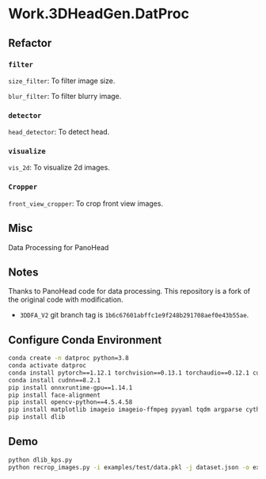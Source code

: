 # Work.3DHeadGen.DatProc
## Refactor

### `filter`

`size_filter`: To filter image size.

`blur_filter`: To filter blurry image.

### `detector`

`head_detector`: To detect head.

### `visualize`

`vis_2d`: To visualize 2d images.

### `Cropper`

`front_view_cropper`: To crop front view images.

## Misc

Data Processing for PanoHead

## Notes

Thanks to PanoHead code for data processing. This repository is a fork of the original code with modification.

- `3DDFA_V2` git branch tag is `1b6c67601abffc1e9f248b291708aef0e43b55ae`.

## Configure Conda Environment

```bash
conda create -n datproc python=3.8
conda activate datproc
conda install pytorch==1.12.1 torchvision==0.13.1 torchaudio==0.12.1 cudatoolkit=11.3 -c pytorch
conda install cudnn==8.2.1
pip install onnxruntime-gpu==1.14.1
pip install face-alignment
pip install opencv-python==4.5.4.58
pip install matplotlib imageio imageio-ffmpeg pyyaml tqdm argparse cython scikit-image scipy gradio
pip install dlib
```

## Demo

```bash
python dlib_kps.py
python recrop_images.py -i examples/test/data.pkl -j dataset.json -o examples/test/crop_samples/img
```
